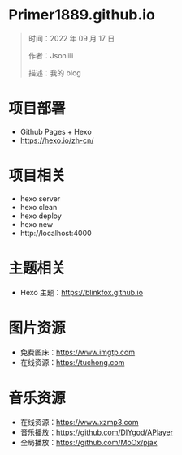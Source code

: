 # Primer1889.github.io

> 时间：2022 年 09 月 17 日
>
> 作者：Jsonlili
>
> 描述：我的 blog

# 项目部署
- Github Pages + Hexo
- https://hexo.io/zh-cn/


# 项目相关
- hexo server
- hexo clean
- hexo deploy
- hexo new 
- http://localhost:4000


# 主题相关
- Hexo 主题：https://blinkfox.github.io


# 图片资源
- 免费图床：https://www.imgtp.com
- 在线资源：https://tuchong.com


# 音乐资源
- 在线资源：https://www.xzmp3.com
- 音乐播放：https://github.com/DIYgod/APlayer
- 全局播放：https://github.com/MoOx/pjax
